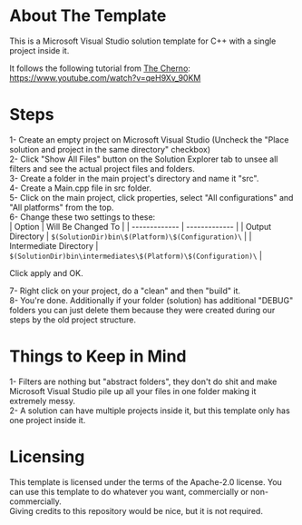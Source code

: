 

# About The Template

This is a Microsoft Visual Studio solution template for C++ with a single project inside it.

It follows the following tutorial from <a href="https://www.youtube.com/@TheCherno">The Cherno</a>: https://www.youtube.com/watch?v=qeH9Xv_90KM



# Steps

1- Create an empty project on Microsoft Visual Studio (Uncheck the "Place solution and project in the same directory" checkbox)  
2- Click "Show All Files" button on the Solution Explorer tab to unsee all filters and see the actual project files and folders.  
3- Create a folder in the main project's directory and name it "src".  
4- Create a Main.cpp file in src folder.  
5- Click on the main project, click properties, select "All configurations" and "All platforms" from the top.  
6- Change these two settings to these:  
| Option  | Will Be Changed To  |
| ------------- | ------------- |
| Output Directory  | `$(SolutionDir)bin\$(Platform)\$(Configuration)\`  |
| Intermediate Directory  | `$(SolutionDir)bin\intermediates\$(Platform)\$(Configuration)\`  |

Click apply and OK.

7- Right click on your project, do a "clean" and then "build" it.  
8- You're done. Additionally if your folder (solution) has additional "DEBUG" folders you can just delete them because they were created during our steps by the old project structure.  



# Things to Keep in Mind

1- Filters are nothing but "abstract folders", they don't do shit and make Microsoft Visual Studio pile up all your files in one folder making it extremely messy.  
2- A solution can have multiple projects inside it, but this template only has one project inside it.  



# Licensing

This template is licensed under the terms of the Apache-2.0 license. You can use this template to do whatever you want, commercially or non-commercially.  
Giving credits to this repository would be nice, but it is not required.

